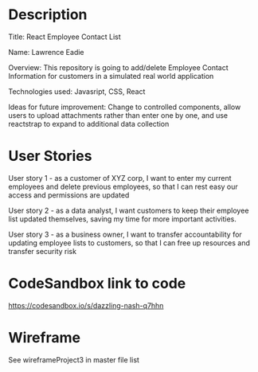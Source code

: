 # Description
Title: React Employee Contact List

Name: Lawrence Eadie

Overview: This repository is going to add/delete Employee Contact Information for customers in a simulated real world application

Technologies used: Javasript, CSS, React

Ideas for future improvement: Change to controlled components, allow users to upload attachments rather than enter one by one, and use reactstrap to expand to additional data collection

# User Stories
User story 1 - as a customer of XYZ corp, I want to enter my current employees and delete previous employees, so that I can rest easy our access and permissions are updated

User story 2 - as a data analyst, I want customers to keep their employee list updated themselves, saving my time for more important activities.

User story 3 - as a business owner, I want to transfer accountability for updating employee lists to customers, so that I can free up resources and transfer security risk

# CodeSandbox link to code
https://codesandbox.io/s/dazzling-nash-q7hhn

# Wireframe
See wireframeProject3 in master file list

